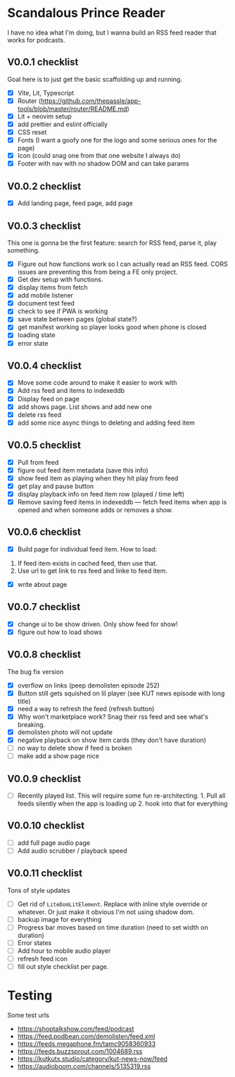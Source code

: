 # Scandalous Prince Reader

I have no idea what I'm doing, but I wanna build an RSS feed reader that works
for podcasts.

## V0.0.1 checklist

Goal here is to just get the basic scaffolding up and running.

- [x] Vite, Lit, Typescript
- [x] Router (https://github.com/thepassle/app-tools/blob/master/router/README.md)
- [x] Lit + neovim setup
- [x] add prettier and eslint officially
- [x] CSS reset
- [x] Fonts (I want a goofy one for the logo and some serious ones for the page)
- [x] Icon (could snag one from that one website I always do)
- [x] Footer with nav with no shadow DOM and can take params

## V0.0.2 checklist

- [x] Add landing page, feed page, add page

## V0.0.3 checklist

This one is gonna be the first feature: search for RSS feed, parse it, play
something.

- [x] Figure out how functions work so I can actually read an RSS feed. CORS
      issues are preventing this from being a FE only project.
- [x] Get dev setup with functions.
- [x] display items from fetch
- [x] add mobile listener
- [x] document test feed
- [x] check to see if PWA is working
- [x] save state between pages (global state?)
- [x] get manifest working so player looks good when phone is closed
- [x] loading state
- [x] error state

## V0.0.4 checklist

- [x] Move some code around to make it easier to work with
- [x] Add rss feed and items to indexeddb
- [x] Display feed on page
- [x] add shows page. List shows and add new one
- [x] delete rss feed
- [x] add some nice async things to deleting and adding feed item

## V0.0.5 checklist

- [x] Pull from feed
- [x] figure out feed item metadata (save this info)
- [x] show feed item as playing when they hit play from feed
- [x] get play and pause button
- [x] display playback info on feed item row (played / time left)
- [x] Remove saving feed items in indexeddb — fetch feed items when app is
      opened and when someone adds or removes a show.

## V0.0.6 checklist

- [x] Build page for individual feed item. How to load:

1. If feed item exists in cached feed, then use that.
2. Use url to get link to rss feed and linke to feed item.

- [x] write about page

## V0.0.7 checklist

- [x] change ui to be show driven. Only show feed for show!
- [x] figure out how to load shows

## V0.0.8 checklist

The bug fix version

- [x] overflow on links (peep demolisten episode 252)
- [x] Button still gets squished on lil player (see KUT news episode with long
      title)
- [x] need a way to refresh the feed (refresh button)
- [x] Why won't marketplace work? Snag their rss feed and see what's breaking.
- [x] demolisten photo will not update
- [x] negative playback on show item cards (they don't have duration)
- [ ] no way to delete show if feed is broken
- [ ] make add a show page nice

## V0.0.9 checklist

- [ ] Recently played list. This will require some fun re-architecting. 1. Pull all feeds silently when the app is loading up 2. hook into that for everything

## V0.0.10 checklist

- [ ] add full page audio page
- [ ] Add audio scrubber / playback speed

## V0.0.11 checklist

Tons of style updates

- [ ] Get rid of `LiteDomLitElement`. Replace with inline style override or
      whatever. Or just make it obvious I'm not using shadow dom.
- [ ] backup image for everything
- [ ] Progress bar moves based on time duration (need to set width on duration)
- [ ] Error states
- [ ] Add hour to mobile audio player
- [ ] refresh feed icon
- [ ] fill out style checklist per page.

# Testing

Some test urls

- https://shoptalkshow.com/feed/podcast
- https://feed.podbean.com/demolisten/feed.xml
- https://feeds.megaphone.fm/tamc9058360933
- https://feeds.buzzsprout.com/1004689.rss
- https://kutkutx.studio/category/kut-news-now/feed
- https://audioboom.com/channels/5135319.rss
